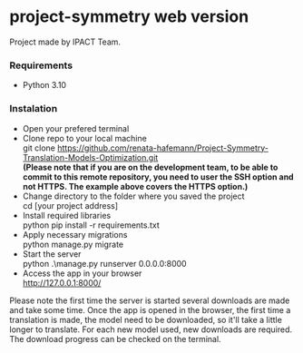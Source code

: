 # project-symmetry web version
Project made by IPACT Team.

### Requirements
* Python 3.10

### Instalation
* Open your prefered terminal
* Clone repo to your local machine  
  git clone https://github.com/renata-hafemann/Project-Symmetry-Translation-Models-Optimization.git  
  **(Please note that if you are on the development team, to be able to commit to this remote repository, you need to user the SSH option and not HTTPS. The example above covers the HTTPS option.)**
* Change directory to the folder where you saved the project  
  cd [your project address]
* Install required libraries  
  python pip install -r requirements.txt
* Apply necessary migrations  
  python manage.py migrate
* Start the server  
  python .\manage.py runserver 0.0.0.0:8000
* Access the app in your browser  
  http://127.0.0.1:8000/

Please note the first time the server is started several downloads are made and take some time. Once the app is opened in the browser, the first time a translation is made, the model need to be downloaded, so it'll take a little longer to translate. For each new model used, new downloads are required. The download progress can be checked on the terminal.
    